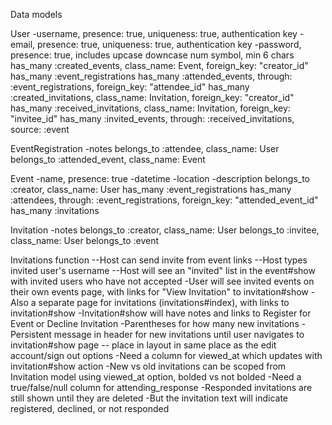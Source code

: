 Data models

User
-username, presence: true, uniqueness: true, authentication key
-email, presence: true, uniqueness: true, authentication key
-password, presence: true, includes upcase downcase num symbol, min 6 chars
has_many :created_events, class_name: Event, foreign_key: "creator_id"
has_many :event_registrations
has_many :attended_events, through: :event_registrations, foreign_key: "attendee_id"
has_many :created_invitations, class_name: Invitation, foreign_key: "creator_id"
has_many :received_invitations, class_name: Invitation, foreign_key: "invitee_id"
has_many :invited_events, through: :received_invitations, source: :event

EventRegistration
-notes
belongs_to :attendee, class_name: User
belongs_to :attended_event, class_name: Event

Event
-name, presence: true
-datetime
-location
-description
belongs_to :creator, class_name: User
has_many :event_registrations
has_many :attendees, through: :event_registrations, foreign_key: "attended_event_id"
has_many :invitations

Invitation
-notes
belongs_to :creator, class_name: User
belongs_to :invitee, class_name: User
belongs_to :event

Invitations function
--Host can send invite from event links
  --Host types invited user's username
  --Host will see an "invited" list in the event#show with invited users who have not accepted
-User will see invited events on their own events page,
  with links for "View Invitation" to invitation#show
  -Also a separate page for invitations (invitations#index), with links to invitation#show
  -Invitation#show will have notes and links to Register for Event or Decline Invitation
  -Parentheses for how many new invitations
  -Persistent message in header for new invitations until user navigates to invitation#show page -- place in layout in same place as the edit account/sign out options
  -Need a column for viewed_at which updates with invitation#show action
  -New vs old invitations can be scoped from Invitation model using viewed_at option, bolded vs not bolded
  -Need a true/false/null column for attending_response
    -Responded invitations are still shown until they are deleted
    -But the invitation text will indicate registered, declined, or not responded
